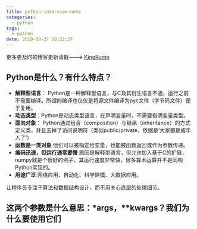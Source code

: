 ```yaml
---
title: python-interview-note
categories:
  - python
tags:
  - python
date: 2018-08-27 10:22:27
---
```






 更多更及时的博客更新请戳--->  [KingRumn](http://zm913.xyz "KingRumn的Blog")



## Python是什么？有什么特点？

* **解释型语言**： Python是一种解释型语言，与C及其衍生语言不通，运行之前不需要编译。所谓的编译也仅仅是将源文件编译为pyc文件（字节码文件）便于复用。
*  **动态类型**：Python是动态类型语言，在声明变量时，不需要指明变量类型。
*  **面向对象**： Python通过组合（composition）与继承（inheritance）的方式定义类，并且去掉了访问说明符（类似public/private，依据是‘大家都是成年人了’）
*  **函数是一类对象** 他们可以被指定给变量，也能被函数返回或作为参数传递。
*  **编码迅速，但运行通常要慢** 原因是解释型语言，但允许加入基于C的扩展，numpy就是个很好的例子，其运行速度非常快，很多算术运算并不是同构Python实现的。
*  **用途广泛** 网络应用、自动化、科学建模、大数据应用。

让程序员专注于算法和数据结构设计，而不用关心底层的处理细节。



## 这两个参数是什么意思：*args，**kwargs？我们为什么要使用它们

